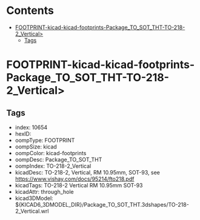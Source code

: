 



Contents
========

* [FOOTPRINT-kicad-kicad-footprints-Package_TO_SOT_THT-TO-218-2_Vertical>](#footprint-kicad-kicad-footprints-package_to_sot_tht-to-218-2_vertical)
	* [Tags](#tags)

# FOOTPRINT-kicad-kicad-footprints-Package_TO_SOT_THT-TO-218-2_Vertical>

## Tags

- index: 10654
- hexID: 
- oompType: FOOTPRINT
- oompSize: kicad
- oompColor: kicad-footprints
- oompDesc: Package_TO_SOT_THT
- oompIndex: TO-218-2_Vertical
- kicadDesc: TO-218-2, Vertical, RM 10.95mm, SOT-93, see https://www.vishay.com/docs/95214/fto218.pdf
- kicadTags: TO-218-2 Vertical RM 10.95mm SOT-93
- kicadAttr: through_hole
- kicad3DModel: ${KICAD6_3DMODEL_DIR}/Package_TO_SOT_THT.3dshapes/TO-218-2_Vertical.wrl
